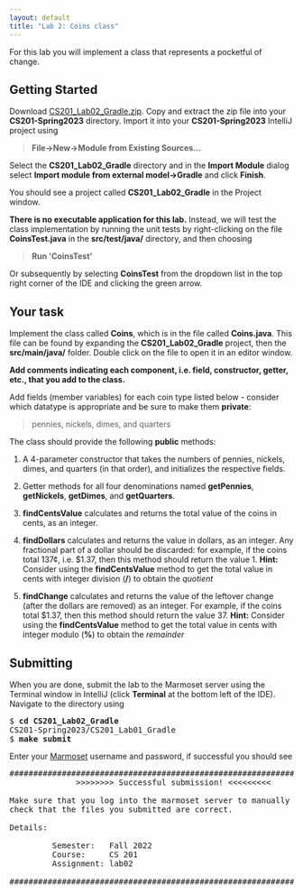 ```yaml
---
layout: default
title: "Lab 2: Coins class"
---
```


For this lab you will implement a class that represents a pocketful of change.

## Getting Started

Download [CS201\_Lab02\_Gradle.zip](CS201_Lab02_Gradle.zip). Copy and extract the zip file into your **CS201-Spring2023** directory. Import it into your **CS201-Spring2023** IntelliJ project using

> **File&rarr;New&rarr;Module from Existing Sources...**

Select the **CS201\_Lab02\_Gradle** directory and in the **Import Module** dialog select **Import module from external model&rarr;Gradle** and click **Finish**.

You should see a project called **CS201\_Lab02\_Gradle** in the Project window.

**There is no executable application for this lab.** Instead, we will test the class implementation by running the unit tests by right-clicking on the file **CoinsTest.java** in the **src/test/java/** directory, and then choosing

> **Run 'CoinsTest'**

Or subsequently by selecting **CoinsTest** from the dropdown list in the top right corner of the IDE and clicking the green arrow.

## Your task

Implement the class called **Coins**, which is in the file called **Coins.java**. This file can be found by expanding the **CS201\_Lab02\_Gradle** project, then the **src/main/java/** folder. Double click on the file to open it in an editor window.

**Add comments indicating each component, i.e. field, constructor, getter, etc., that you add to the class.**

Add fields (member variables) for each coin type listed below - consider which datatype is appropriate and be sure to make them **private**:

> pennies, nickels, dimes, and quarters

The class should provide the following **public** methods:

1.  A 4-parameter constructor that takes the numbers of pennies, nickels, dimes, and quarters (in that order), and initializes the respective fields.

2.  Getter methods for all four denominations named **getPennies**, **getNickels**, **getDimes**, and **getQuarters**.

3.  **findCentsValue** calculates and returns the total value of the coins in cents, as an integer.

4.  **findDollars** calculates and returns the value in dollars, as an integer. Any fractional part of a dollar should be discarded: for example, if the coins total 137¢, i.e. $1.37, then this method should return the value 1. **Hint:** Consider using the **findCentsValue** method to get the total value in cents with integer division (**/**) to obtain the *quotient*

5.  **findChange** calculates and returns the value of the leftover change (after the dollars are removed) as an integer. For example, if the coins total $1.37, then this method should return the value 37. **Hint:** Consider using the **findCentsValue** method to get the total value in cents with integer modulo (**%**) to obtain the *remainder*

## Submitting

When you are done, submit the lab to the Marmoset server using the Terminal window in IntelliJ (click **Terminal** at the bottom left of the IDE). Navigate to the directory using

<pre>
$ <b>cd CS201_Lab02_Gradle</b>
CS201-Spring2023/CS201_Lab01_Gradle
$ <b>make submit</b>
</pre>

Enter your [Marmoset](https://cs.ycp.edu/marmoset) username and password, if successful you should see

<pre>
######################################################################
              >>>>>>>> Successful submission! <<<<<<<<<

Make sure that you log into the marmoset server to manually
check that the files you submitted are correct.

Details:

         Semester:   Fall 2022
         Course:     CS 201
         Assignment: lab02

######################################################################
</pre>
